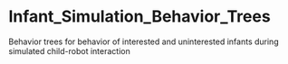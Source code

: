 # Infant_Simulation_Behavior_Trees
Behavior trees for behavior of interested and uninterested infants during simulated child-robot interaction
